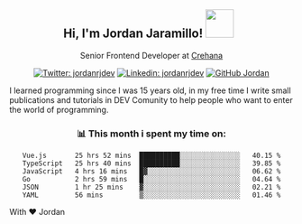 <div align="center">
<h2 style="margin-right:10px;">Hi, I'm Jordan Jaramillo! <img src="https://media.giphy.com/media/Wj7lNjMNDxSmc/source.gif" width="50" > </h2>

<p>Senior Frontend Developer at <a href="https://www.crehana.com/">Crehana</a></p>

[![Twitter: jordanrjdev](https://img.shields.io/twitter/follow/jordanrjdev?style=social)](https://twitter.com/jordanrjdev)
[![Linkedin: jordanrjdev](https://img.shields.io/badge/-jordanrjdev-blue?style=flat-square&logo=Linkedin&logoColor=white&link=https://www.linkedin.com/in/jordanrjdev/)](https://www.linkedin.com/in/jordanrjdev/)
[![GitHub Jordan](https://img.shields.io/github/followers/jnadroj?label=follow&style=social)](https://github.com/jnadroj)

</div>
I learned programming since I was 15 years old, in my free time I write small publications and tutorials in DEV Comunity to help people who want to enter the world of programming.

<div align="center">

### 📊 **This month i spent my time on:**

<!--START_SECTION:waka-->

```text
Vue.js       25 hrs 52 mins  ██████████░░░░░░░░░░░░░░░   40.15 %
TypeScript   25 hrs 40 mins  ██████████░░░░░░░░░░░░░░░   39.85 %
JavaScript   4 hrs 16 mins   █▓░░░░░░░░░░░░░░░░░░░░░░░   06.62 %
Go           2 hrs 59 mins   █░░░░░░░░░░░░░░░░░░░░░░░░   04.64 %
JSON         1 hr 25 mins    ▓░░░░░░░░░░░░░░░░░░░░░░░░   02.21 %
YAML         56 mins         ▒░░░░░░░░░░░░░░░░░░░░░░░░   01.46 %
```

<!--END_SECTION:waka-->

</div>

With ❤️ Jordan
